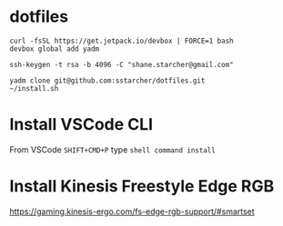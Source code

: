 # dotfiles

```
curl -fsSL https://get.jetpack.io/devbox | FORCE=1 bash
devbox global add yadm

ssh-keygen -t rsa -b 4096 -C "shane.starcher@gmail.com"

yadm clone git@github.com:sstarcher/dotfiles.git
~/install.sh
```

 # Install VSCode CLI

From VSCode `SHIFT+CMD+P` type `shell command install`

# Install Kinesis Freestyle Edge RGB

https://gaming.kinesis-ergo.com/fs-edge-rgb-support/#smartset

